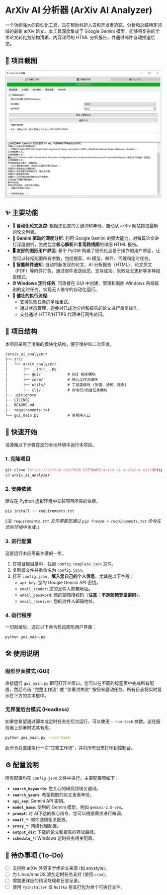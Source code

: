# ArXiv AI 分析器 (ArXiv AI Analyzer)

一个功能强大的自动化工具，旨在帮助科研人员和开发者追踪、分析和总结特定领域的最新 arXiv 论文。本工具深度集成了 Google Gemini 模型，能够将复杂的学术论文转化为结构清晰、内容详尽的 HTML 分析报告，并通过邮件自动推送给您。

## 📸 项目截图

![应用截图](docs/images/screenshot.png)

## ✨ 主要功能

* **🚀 自动化论文追踪**: 根据您设定的关键词和年份，自动从 arXiv 网站抓取最新的论文列表。
* **🧠 Gemini 驱动的深度分析**: 利用 Google Gemini 的强大能力，对每篇论文进行深度剖析，生成包含**核心解析**和**复现路线图**的详细 HTML 报告。
* **🖥️ 友好的图形用户界面**: 基于 PyQt6 构建了现代化且易于操作的用户界面，让您可以轻松配置所有参数，包括搜索、AI 模型、邮件、代理和定时任务。
* **📧 智能邮件通知**: 自动将新发现的论文、AI 分析报告（HTML）、论文原文（PDF）等附件打包，通过邮件发送给您。支持成功、失败及无更新等多种报告模式。
* **⏰ Windows 定时任务**: 可直接在 GUI 中创建、管理和删除 Windows 系统级别的定时任务，实现无人值守的自动化运行。
* **💪 健壮的执行流程**:
    * 支持失败任务的单独重试。
    * 通过状态管理，避免对已成功分析和报告的论文进行重复操作。
    * 支持通过 HTTP/HTTPS 代理进行网络访问。

## 📂 项目结构

本项目采用了清晰的模块化结构，便于维护和二次开发。

```
/arxiv_ai_analyzer/
├── src/
│   └── arxiv_analyzer/
│       ├── __init__.py
│       ├── gui/            # GUI 相关模块
│       ├── core/           # 核心工作流模块
│       ├── utils/          # 工具类模块 (配置、通知、爬虫)
│       └── cli/            # 命令行/后台任务模块
├── .gitignore
├── LICENSE
├── README.md
├── requirements.txt
└── gui_main.py             # 主程序入口
```

## 🚀 快速开始

请遵循以下步骤在您的本地环境中运行本项目。

### 1. 克隆项目

```bash
git clone [https://github.com/YOUR_USERNAME/arxiv_ai_analyzer.git](https://github.com/YOUR_USERNAME/arxiv_ai_analyzer.git)
cd arxiv_ai_analyzer
```

### 2. 安装依赖

建议在 Python 虚拟环境中安装项目所需的依赖。

```bash
pip install -r requirements.txt
```
*(注: `requirements.txt` 文件需要您通过 `pip freeze > requirements.txt` 命令在您的环境中生成。)*

### 3. 进行配置

这是运行本应用最关键的一步。

1.  在项目根目录中，找到 `config.template.json` 文件。
2.  复制该文件并重命名为 `config.json`。
3.  打开 `config.json`，**填入您自己的个人信息**，尤其是以下字段：
    * `api_key`: 您的 Google Gemini API 密钥。
    * `email_sender`: 您的发件人邮箱地址。
    * `email_password`: 您的邮箱授权码（**注意：不是邮箱登录密码**）。
    * `email_receiver`: 您的收件人邮箱地址。

### 4. 运行程序

一切就绪后，通过以下命令启动图形用户界面：

```bash
python gui_main.py
```

## 🛠️ 使用说明

### 图形界面模式 (GUI)

直接运行 `gui_main.py` 即可打开主窗口。您可以在不同的标签页中完成所有配置，然后点击 "完整工作流" 或 "仅重试失败" 按钮来启动任务。所有日志将实时显示在下方的文本框中。

### 无界面后台模式 (Headless)

如果您希望通过脚本或定时任务在后台运行，可以使用 `--run-task` 参数。这在服务器上部署时尤其有用。

```bash
python gui_main.py --run-task
```
此命令将直接执行一次“完整工作流”，并将所有日志打印到控制台。

## ⚙️ 配置说明

所有配置均在 `config.json` 文件中进行。主要配置项如下：

* **`search_keywords`**: 您关心的研究领域关键词。
* **`search_years`**: 希望抓取的论文发表年份。
* **`api_key`**: Gemini API 密钥。
* **`model_name`**: 使用的 Gemini 模型，例如 `gemini-2.5-pro`。
* **`prompt`**: 对 AI下达的核心指令，您可以根据需求进行微调。
* **`email_*`**: 邮件通知相关配置。
* **`proxy_*`**: 网络代理配置。
* **`output_dir`**: 下载的论文和报告的存放路径。
* **`schedule_*`**: Windows 定时任务相关配置。

## 📝 待办事项 (To-Do)

- [ ] 支持除 arXiv 外更多学术论文来源 (如 anystyle)。
- [ ] 为 Linux/macOS 添加定时任务支持 (使用 `cron`)。
- [ ] 增加更详细的错误处理和日志记录。
- [ ] 使用 `PyInstaller` 或 `Nuitka` 将其打包为单个可执行文件。